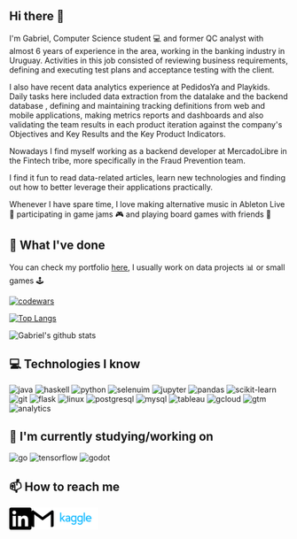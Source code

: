 ## Hi there 👋

I'm Gabriel, Computer Science student :computer: and former QC analyst with almost 6 years of experience in the area, working in the banking industry in Uruguay. Activities in this job consisted of reviewing business requirements, defining and executing test plans and acceptance testing with the client.

I also have recent data analytics experience at PedidosYa and Playkids. Daily tasks here included data extraction from the datalake and the backend database , defining and maintaining tracking definitions from web and mobile applications, making metrics reports and dashboards and also validating the team results in each product iteration against the company's Objectives and Key Results and the Key Product Indicators.

Nowadays I find myself working as a backend developer at MercadoLibre in the Fintech tribe, more specifically in the Fraud Prevention team.

I find it fun to read data-related articles, learn new technologies and finding out how to better leverage their applications practically.

Whenever I have spare time, I love making alternative music in Ableton Live :musical_keyboard: participating in game jams :video_game: and playing board games with friends :game_die:

## :briefcase: What I've done

You can check my portfolio [here](http://gabrielballesteros.com), I usually work on data projects :bar_chart: or small games :joystick:

[![codewars](https://www.codewars.com/users/gabriel-ballesteros/badges/large)](https://www.codewars.com/users/gabriel-ballesteros)

[![Top Langs](https://github-readme-stats.vercel.app/api/top-langs/?username=gabriel-ballesteros&langs_count=10&title_color=fff&icon_color=79ff97&text_color=9f9f9f&bg_color=151515)](https://github.com/gabriel-ballesteros?tab=repositories)

![Gabriel's github stats](https://github-readme-stats.vercel.app/api?username=gabriel-ballesteros&hide=contribs,stars&show_icons=true&title_color=fff&icon_color=79ff97&text_color=9f9f9f&bg_color=151515)

## :computer: Technologies I know

![java](https://img.shields.io/badge/-Java-007396?logo=java&logoColor=white)
![haskell](https://img.shields.io/badge/-Haskell-5D4F85?logo=haskell&logoColor=white)
![python](https://img.shields.io/badge/-Python-3776AB?logo=python&logoColor=white)
![selenuim](https://img.shields.io/badge/-selenuim-41ab2c?logo=selenium&logoColor=white)
![jupyter](https://img.shields.io/badge/-Jupyter-F37626?logo=jupyter&logoColor=white)
![pandas](https://img.shields.io/badge/-pandas-150458?logo=pandas&logoColor=white)
![scikit-learn](https://img.shields.io/badge/-scikit--learn-F7931E?logo=scikit-learn&logoColor=white)
![git](https://img.shields.io/badge/-Git-F05032?logo=git&logoColor=white)
![flask](https://img.shields.io/badge/-flask-000000?logo=flask&logoColor=white)
![linux](https://img.shields.io/badge/-Linux-FCC624?logo=linux&logoColor=black)
![postgresql](https://img.shields.io/badge/-PostgreSQL-336791?logo=postgresql&logoColor=white)
![mysql](https://img.shields.io/badge/-MySQL-4479A1?logo=mysql&logoColor=white)
![tableau](https://img.shields.io/badge/-Tableau-1F2756?logo=tableau&logoColor=white)
![gcloud](https://img.shields.io/badge/-Google%20Cloud-4285F4?logo=google%20cloud&logoColor=white)
![gtm](https://img.shields.io/badge/-Google%20Tag%20Manager-246FDB?logo=google%20tag%20manager&logoColor=white)
![analytics](https://img.shields.io/badge/-Google%20Analytics-E37400?logo=google%20analytics&logoColor=white)

## :seedling: I'm currently studying/working on

![go](https://img.shields.io/badge/-Go-00ADD8?logo=go&logoColor=white)
![tensorflow](https://img.shields.io/badge/-TensorFlow-FF6F00?logo=tensorflow&logoColor=white)
![godot](https://img.shields.io/badge/-Godot%20Engine-478CBF?logo=godot%20engine&logoColor=white)

## :mailbox: How to reach me
[<img align="left" alt="LinkedIn" width="40px" src="img/linkedin.svg" />][linkedin]
[<img align="left" alt="LinkedIn" width="40px" src="img/gmail.svg" />][mail]
[<img align="left" alt="LinkedIn" height="40px" src="img/kaggle.svg" />][kaggle]

[linkedin]: https://www.linkedin.com/in/gabriel-ballesteros-a8b296b9/
[mail]: mailto:gbrlballesteros.com
[kaggle]: https://www.kaggle.com/elros28
